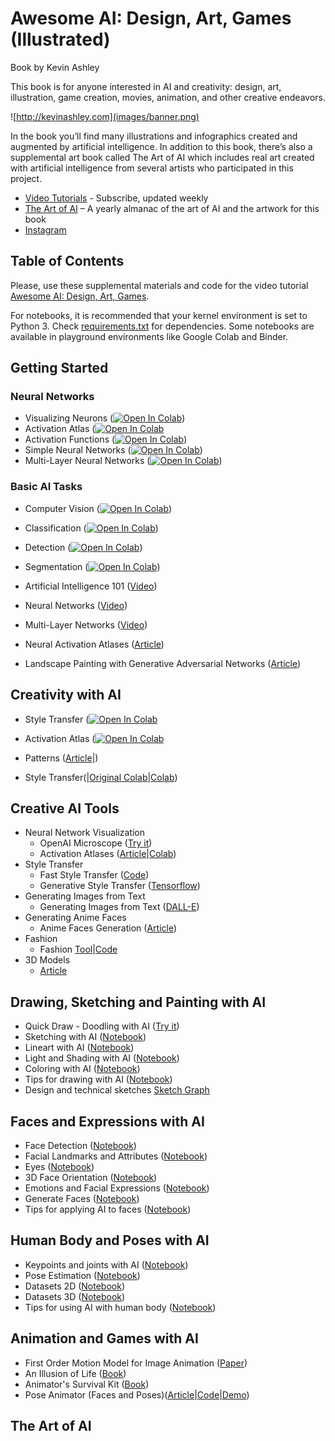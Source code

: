 # Awesome AI: Design, Art, Games (Illustrated)
Book by Kevin Ashley

This book is for anyone interested in AI and creativity: design, art, illustration, game creation, movies, animation, and other creative endeavors.    

![http://kevinashley.com](images/banner.png)

In the book you’ll find many illustrations and infographics created and augmented by artificial intelligence. In addition to this book, there’s also a supplemental art book called The Art of AI which includes real art created with artificial intelligence from several artists who participated in this project. 

- [Video Tutorials](http://ai-learning.vhx.tv) - Subscribe, updated weekly
- [The Art of AI](http://kevinashley.com/art-of-ai) – A yearly almanac of the art of AI and the artwork for this book
- [Instagram](http://instagram.com/awesomeai_art)

## Table of Contents

Please, use these supplemental materials and code for the video tutorial [Awesome AI: Design, Art, Games](http://ai-learning.vhx.tv). 

For notebooks, it is recommended that your kernel environment is set to Python 3. Check [requirements.txt](requirements.txt) for dependencies. Some notebooks are available in playground environments like Google Colab and Binder.

## Getting Started 

### Neural Networks

- Visualizing Neurons ([![Open In Colab](https://colab.research.google.com/assets/colab-badge.svg)](https://colab.research.google.com/github/kevinash/awesome-ai/blob/main/notebooks/1_GettingStarted/VisualizingNeurons.ipynb))
- Activation Atlas ([![Open In Colab](https://colab.research.google.com/assets/colab-badge.svg)](https://colab.research.google.com/github/kevinash/awesome-ai/blob/main/notebooks/1_GettingStarted/ActivationAtlas.ipynb) 
- Activation Functions ([![Open In Colab](https://colab.research.google.com/assets/colab-badge.svg)](https://colab.research.google.com/github/kevinash/awesome-ai/blob/main/notebooks/1_GettingStarted/ActivationFunctions.ipynb))
- Simple Neural Networks ([![Open In Colab](https://colab.research.google.com/assets/colab-badge.svg)](https://colab.research.google.com/github/kevinash/awesome-ai/blob/main/1_GettingStarted/SimpleNeuralNetworks.ipynb))
- Multi-Layer Neural Networks ([![Open In Colab](https://colab.research.google.com/assets/colab-badge.svg)](https://colab.research.google.com/github/kevinash/awesome-ai/blob/main/notebooks/1_GettingStarted/Multi-LayerNetworks.ipynb))

### Basic AI Tasks

- Computer Vision ([![Open In Colab](https://colab.research.google.com/assets/colab-badge.svg)](https://colab.research.google.com/github/kevinash/awesome-ai/blob/main/notebooks/1_GettingStarted/ComputerVision.ipynb))
- Classification ([![Open In Colab](https://colab.research.google.com/assets/colab-badge.svg)](https://colab.research.google.com/github/kevinash/awesome-ai/blob/main/notebooks/1_GettingStarted/Classification.ipynb))
- Detection ([![Open In Colab](https://colab.research.google.com/assets/colab-badge.svg)](https://colab.research.google.com/github/kevinash/awesome-ai/blob/main/notebooks/1_GettingStarted/Detection.ipynb))
- Segmentation ([![Open In Colab](https://colab.research.google.com/assets/colab-badge.svg)](https://colab.research.google.com/github/kevinash/awesome-ai/blob/main/notebooks/1_GettingStarted/Segmentation.ipynb))

- Artificial Intelligence 101 ([Video](https://ai-learning.vhx.tv/packages/ai-in-sports-with-python/videos/ai-in-sports-ep-1-1-introduction))
- Neural Networks ([Video](https://ai-learning.vhx.tv/packages/ai-in-sports-with-python/videos/ai-in-sports-ep-1-1-introduction))
- Multi-Layer Networks ([Video](https://ai-learning.vhx.tv/packages/ai-in-sports-with-python/videos/ai-in-sports-ep-1-1-introduction))
- Neural Activation Atlases ([Article](https://openai.com/blog/introducing-activation-atlases/))
- Landscape Painting with Generative Adversarial Networks ([Article](https://arxiv.org/abs/2011.05552))

## Creativity with AI

- Style Transfer ([![Open In Colab](https://colab.research.google.com/assets/colab-badge.svg)](https://colab.research.google.com/github/kevinash/awesome-ai/blob/main/notebooks/2_Creativity/StyleTransfer_Pytorch.ipynb) 

- Activation Atlas ([![Open In Colab](https://colab.research.google.com/assets/colab-badge.svg)](https://colab.research.google.com/github/kevinash/awesome-ai/blob/main/notebooks/1_GettingStarted/ActivationAtlas.ipynb) 

- Patterns ([Article](https://distill.pub/2018/differentiable-parameterizations/)|)
- Style Transfer(|[Original Colab](https://colab.research.google.com/github/tensorflow/lucid/blob/master/notebooks/differentiable-parameterizations/style_transfer_2d.ipynb)|[Colab](https://colab.research.google.com/drive/1Yia9N6r3sMK04zjFAJUqD3GA4XPA4Qjz))

## Creative AI Tools

- Neural Network Visualization
    - OpenAI Microscope ([Try it](https://openai.com/blog/microscope/))
    - Activation Atlases ([Article](https://ai.googleblog.com/2018/03/the-building-blocks-of-interpretability.html)|[Colab](https://colab.research.google.com/github/tensorflow/lucid/blob/master/notebooks/activation-atlas/activation-atlas-simple.ipynb)) 
- Style Transfer
    - Fast Style Transfer ([Code](https://github.com/lengstrom/fast-style-transfer))
    - Generative Style Transfer ([Tensorflow](https://www.tensorflow.org/tutorials/generative/style_transfer))
- Generating Images from Text
    - Generating Images from Text ([DALL-E](https://openai.com/blog/dall-e))
- Generating Anime Faces    
  - Anime Faces Generation ([Article](https://www.gwern.net/TWDNE))
- Fashion
  - Fashion [Tool](https://app.runwayml.com/models/ALANIX/Fashion-Illustrations)|[Code](https://colab.research.google.com/drive/1zRt7bKlH6sHeo3anHwvVnz6Z_0YToWb7) 
- 3D Models
    - [Article](https://nv-tlabs.github.io/DIB-R/)

## Drawing, Sketching and Painting with AI

- Quick Draw - Doodling with AI ([Try it](https://quickdraw.withgoogle.com/))
- Sketching with AI ([Notebook](Face.ipynb))
- Lineart with AI ([Notebook](Face.ipynb))
- Light and Shading with AI ([Notebook](Face.ipynb))
- Coloring with AI ([Notebook](Face.ipynb))
- Tips for drawing with AI ([Notebook](Face.ipynb))
- Design and technical sketches [Sketch Graph](https://github.com/PrincetonLIPS/SketchGraphs)
    
## Faces and Expressions with AI

- Face Detection ([Notebook](Face.ipynb))
- Facial Landmarks and Attributes ([Notebook](Face.ipynb))
- Eyes ([Notebook](Face.ipynb))
- 3D Face Orientation ([Notebook](Face.ipynb))
- Emotions and Facial Expressions ([Notebook](Face.ipynb))
- Generate Faces ([Notebook](GenerateFaces.ipynb))
- Tips for applying AI to faces ([Notebook](Face.ipynb))

## Human Body and Poses with AI

- Keypoints and joints with AI ([Notebook](Face.ipynb))
- Pose Estimation ([Notebook](Face.ipynb))
- Datasets 2D ([Notebook](Face.ipynb))
- Datasets 3D ([Notebook](Face.ipynb))
- Tips for using AI with human body ([Notebook](Face.ipynb))

## Animation and Games with AI

- First Order Motion Model for Image Animation ([Paper](https://arxiv.org/pdf/2003.00196.pdf))
- An Illusion of Life ([Book](https://www.amazon.com/gp/product/0786860707))
- Animator's Survival Kit ([Book](https://www.amazon.com/Animators-Survival-Kit-Principles-Classical/dp/086547897X))
- Pose Animator (Faces and Poses)([Article](https://blog.tensorflow.org/2020/05/pose-animator-open-source-tool-to-bring-svg-characters-to-life.html)|[Code](https://github.com/yemount/pose-animator)|[Demo](https://pose-animator-demo.firebaseapp.com/camera.html))

## The Art of AI


